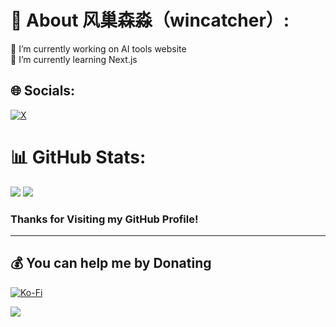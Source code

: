 

# 💫 About 风巢森淼（wincatcher）:
🔭 I’m currently working on AI tools website<br>🌱 I’m currently learning Next.js



## 🌐 Socials:
[![X](https://img.shields.io/badge/X-black.svg?logo=X&logoColor=white)](https://x.com/wincatcher) 

# 📊 GitHub Stats:
![](http://github-profile-summary-cards.vercel.app/api/cards/profile-details?username=wincatcher&theme=default)
![](http://github-profile-summary-cards.vercel.app/api/cards/stats?username=wincatcher&theme=default)

### Thanks for Visiting my GitHub Profile!

---
## 💰 You can help me by Donating
[![Ko-Fi](https://img.shields.io/badge/Ko--fi-F16061?style=for-the-badge&logo=ko-fi&logoColor=white)](https://ko-fi.com/wincatcher) 

[![](https://visitcount.itsvg.in/api?id=wincatcher&icon=0&color=4)](https://visitcount.itsvg.in)
